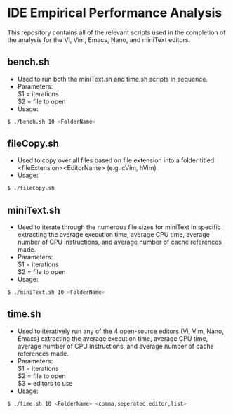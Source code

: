 # IDE Empirical Performance Analysis

This repository contains all of the relevant scripts used in the completion of the analysis for the Vi, Vim, Emacs, Nano, and miniText editors.

## bench.sh

- Used to run both the miniText.sh and time.sh scripts in sequence.
- Parameters:\
  \$1 = iterations\
  \$2 = file to open
- Usage:

```bash
$ ./bench.sh 10 <FolderName>
```

## fileCopy.sh

- Used to copy over all files based on file extension into a folder titled \<fileExtension\>\<EditorName\> (e.g. cVim, hVim).
- Usage:

```bash
$ ./fileCopy.sh
```

## miniText.sh

- Used to iterate through the numerous file sizes for miniText in specific extracting the average execution time, average CPU time, average number of CPU instructions, and average number of cache references made.
- Parameters:\
  \$1 = iterations\
  \$2 = file to open
- Usage:

```bash
$ ./miniText.sh 10 <FolderName>
```

## time.sh

- Used to iteratively run any of the 4 open-source editors (Vi, Vim, Nano, Emacs) extracting the average execution time, average CPU time, average number of CPU instructions, and average number of cache references made.
- Parameters:\
  \$1 = iterations\
  \$2 = file to open\
  \$3 = editors to use
- Usage:

```bash
$ ./time.sh 10 <FolderName> <comma,seperated,editor,list>
```
